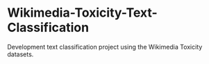 # Wikimedia-Toxicity-Text-Classification
Development text classification project using the Wikimedia Toxicity datasets.
